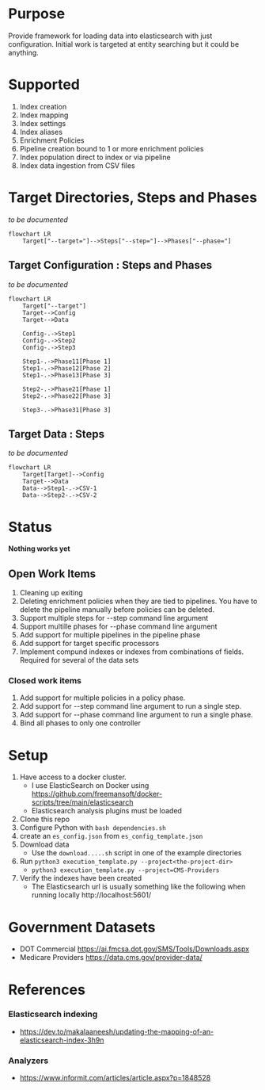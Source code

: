 # Purpose
Provide framework for loading data into elasticsearch with just configuration.  Initial work is targeted at entity searching but it could be anything.

# Supported
1. Index creation
1. Index mapping
1. Index settings
1. Index aliases
1. Enrichment Policies
1. Pipeline creation bound to 1 or more enrichment policies
1. Index population direct to index or via pipeline
1. Index data ingestion from CSV files

# Target Directories, Steps and Phases
_to be documented_
```mermaid
flowchart LR
    Target["--target="]-->Steps["--step="]-->Phases["--phase="]
```

## Target Configuration : Steps and Phases
_to be documented_
```mermaid
flowchart LR
    Target["--target"]
    Target-->Config
    Target-->Data

    Config-.->Step1
    Config-.->Step2
    Config-.->Step3

    Step1-.->Phase11[Phase 1]
    Step1-.->Phase12[Phase 2]
    Step1-.->Phase13[Phase 3]

    Step2-.->Phase21[Phase 1]
    Step2-.->Phase22[Phase 3]

    Step3-.->Phase31[Phase 3]
```

## Target Data : Steps
_to be documented_
```mermaid
flowchart LR
    Target[Target]-->Config
    Target-->Data
    Data-->Step1-.->CSV-1
    Data-->Step2-.->CSV-2

```

# Status
**Nothing works yet**

## Open Work Items
1. Cleaning up exiting
1. Deleting enrichment policies when they are tied to pipelines.  You have to delete the pipeline manually before policies can be deleted.
1. Support multiple steps for --step command line argument
1. Support multille phases for --phase command line argument
1. Add support for multiple pipelines in the pipeline phase
1. Add support for target specific processors
1. Implement compund indexes or indexes from combinations of fields.  Required for several of the data sets

### Closed work items
1. Add support for multiple policies in a policy phase.
1. Add support for --step command line argument to run a single step.
1. Add support for --phase command line argument to run a single phase.
1. Bind all phases to only one controller

# Setup
1. Have access to a docker cluster.
    * I use ElasticSearch on Docker using https://github.com/freemansoft/docker-scripts/tree/main/elasticsearch
    * Elasticsearch analysis plugins must be loaded
1. Clone this repo
1. Configure Python with `bash dependencies.sh`
1. create an `es_config.json` from `es_config_template.json`
1. Download data
    * Use the `download.....sh` script in one of the example directories
1. Run `python3 execution_template.py --project<the-project-dir>`
    * `python3 execution_template.py --project=CMS-Providers`
1. Verify the indexes have been created
    * The Elasticsearch url is usually something like the following when running locally http://localhost:5601/


# Government Datasets

* DOT Commercial https://ai.fmcsa.dot.gov/SMS/Tools/Downloads.aspx
* Medicare Providers https://data.cms.gov/provider-data/

# References

### Elasticsearch indexing
* https://dev.to/makalaaneesh/updating-the-mapping-of-an-elasticsearch-index-3h9n

### Analyzers
* https://www.informit.com/articles/article.aspx?p=1848528